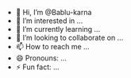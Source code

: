 - 👋 Hi, I’m @Bablu-karna
- 👀 I’m interested in ...
- 🌱 I’m currently learning ...
- 💞️ I’m looking to collaborate on ...
- 📫 How to reach me ...
- 😄 Pronouns: ...
- ⚡ Fun fact: ...

<!---
Bablu-karna/Bablu-karna is a ✨ special ✨ repository because its `README.md` (this file) appears on your GitHub profile.
You can click the Preview link to take a look at your changes.
--->
